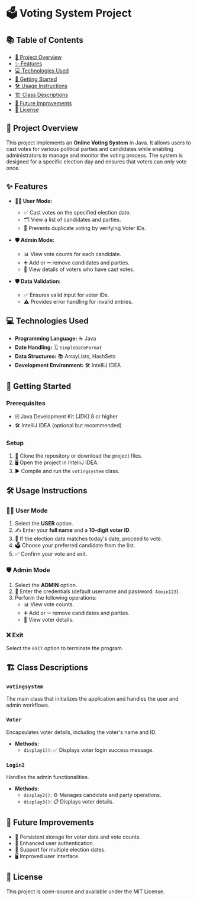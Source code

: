# 🗳️ Voting System Project

## 📚 Table of Contents
- [📖 Project Overview](#project-overview)
- [✨ Features](#features)
- [💻 Technologies Used](#technologies-used)
- [🚀 Getting Started](#getting-started)
- [🛠️ Usage Instructions](#usage-instructions)
- [🏗️ Class Descriptions](#class-descriptions)
- [🔮 Future Improvements](#future-improvements)
- [📜 License](#license)

## 📖 Project Overview
This project implements an **Online Voting System** in Java. It allows users to cast votes for various political parties and candidates while enabling administrators to manage and monitor the voting process. The system is designed for a specific election day and ensures that voters can only vote once.

## ✨ Features
- **🧑‍⚖️ User Mode:**
    - ✅ Cast votes on the specified election date.
    - 🗂️ View a list of candidates and parties.
    - 🚫 Prevents duplicate voting by verifying Voter IDs.

- **🛡️ Admin Mode:**
    - 📊 View vote counts for each candidate.
    - ➕ Add or ➖ remove candidates and parties.
    - 👤 View details of voters who have cast votes.

- **🛡️ Data Validation:**
    - ✅ Ensures valid input for voter IDs.
    - ⚠️ Provides error handling for invalid entries.

## 💻 Technologies Used
- **Programming Language:** ☕ Java
- **Date Handling:** 🗓️ `SimpleDateFormat`
- **Data Structures:** 📚 ArrayLists, HashSets
- **Development Environment:** 🛠️ IntelliJ IDEA

## 🚀 Getting Started

### Prerequisites
- ☑️ Java Development Kit (JDK) 8 or higher
- 🛠️ IntelliJ IDEA (optional but recommended)

### Setup
1. 🔄 Clone the repository or download the project files.
2. 🖥️ Open the project in IntelliJ IDEA.
3. ▶️ Compile and run the `votingsystem` class.

## 🛠️ Usage Instructions

### 🧑‍⚖️ User Mode
1. Select the **USER** option.
2. ✍️ Enter your **full name** and a **10-digit voter ID**.
3. 📅 If the election date matches today's date, proceed to vote.
4. 🗳️ Choose your preferred candidate from the list.
5. ✅ Confirm your vote and exit.

### 🛡️ Admin Mode
1. Select the **ADMIN** option.
2. 🔑 Enter the credentials (default username and password: `Admin123`).
3. Perform the following operations:
    - 📊 View vote counts.
    - ➕ Add or ➖ remove candidates and parties.
    - 👤 View voter details.

### ❌ Exit
Select the `EXIT` option to terminate the program.

## 🏗️ Class Descriptions

### `votingsystem`
The main class that initializes the application and handles the user and admin workflows.

### `Voter`
Encapsulates voter details, including the voter's name and ID.

- **Methods:**
    - `display1()`: ✅ Displays voter login success message.

### `Login2`
Handles the admin functionalities.

- **Methods:**
    - `display2()`: ⚙️ Manages candidate and party operations.
    - `display3()`: 📋 Displays voter details.

## 🔮 Future Improvements
- 💾 Persistent storage for voter data and vote counts.
- 🔐 Enhanced user authentication.
- 📆 Support for multiple election dates.
- 🖥️ Improved user interface.

## 📜 License
This project is open-source and available under the MIT License.

